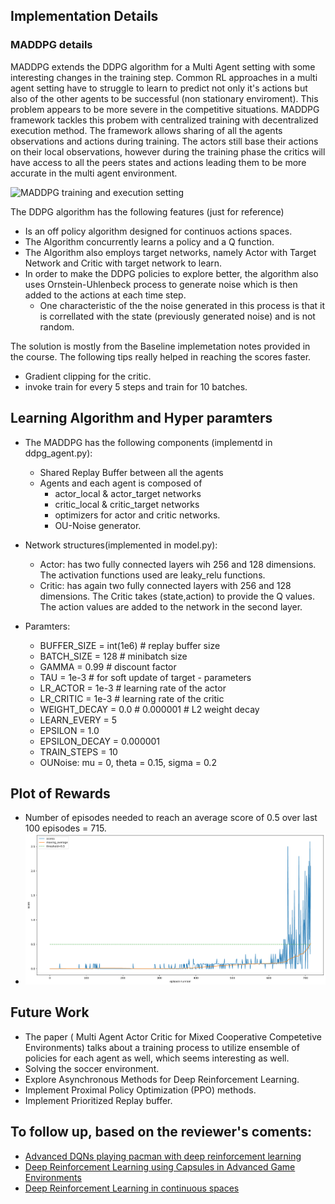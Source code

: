 [//]: # (Image References)

[image1]: https://openai.com/content/images/2017/06/nipsdiagram_2.gif "MADDPG training and execution setting"


## Implementation Details


### MADDPG details 
MADDPG extends the DDPG algorithm for a Multi Agent setting with some interesting changes in the training step. Common RL approaches in a multi agent setting have to struggle to learn to predict not only it's actions but also of the other agents to be successful (non stationary enviroment). This problem appears to be more severe in the competitive situations. MADDPG framework tackles this probem with centralized training with decentralized execution method.  The framework allows sharing of all the agents observations and actions during training. The actors still base their actions on their local observations, however during the training phase the critics will have access to all the peers states and actions leading them to be more accurate in the multi agent environment. 

![MADDPG training and execution setting][image1]

The DDPG algorithm has the following features (just for reference)
- Is an off policy algorithm designed for continuos actions spaces. 
- The Algorithm concurrently learns a policy and a Q function. 
- The Algorithm also employs target networks, namely Actor with Target Network and Critic with target network to learn. 
- In order to make the DDPG policies to explore better, the algorithm also uses Ornstein-Uhlenbeck process to generate noise which is then added to the actions at each time step. 
    - One characteristic of the the noise generated in this process is that it is correllated with the state (previously generated noise) and is not random. 

The solution is mostly from the Baseline implemetation notes provided in the course. The following tips really helped in reaching the scores faster. 
- Gradient clipping for the critic. 
- invoke train for every 5 steps and train for 10 batches.   


## Learning Algorithm and Hyper paramters
- The MADDPG has the following components (implementd in ddpg_agent.py): 
    - Shared Replay Buffer between all the agents 
    - Agents and each agent is composed of 
        - actor_local & actor_target networks
        - critic_local & critic_target networks
        - optimizers for actor and critic networks. 
        - OU-Noise generator. 

- Network structures(implemented in model.py):
    - Actor: has two fully connected layers wih 256 and 128 dimensions. The activation functions used are leaky_relu functions. 
    - Critic: has again two fully connected layers with 256 and 128 dimensions. The Critic takes (state,action) to provide the Q values. The action values are added to the network in the second layer. 

 - Paramters: 
    - BUFFER_SIZE = int(1e6)  # replay buffer size
    - BATCH_SIZE = 128        # minibatch size
    - GAMMA = 0.99            # discount factor
    - TAU = 1e-3              # for soft update of target       - parameters
    - LR_ACTOR = 1e-3         # learning rate of the actor
    - LR_CRITIC = 1e-3        # learning rate of the critic
    - WEIGHT_DECAY = 0.0  # 0.000001  # L2 weight decay
    - LEARN_EVERY = 5
    - EPSILON = 1.0
    - EPSILON_DECAY = 0.000001
    - TRAIN_STEPS = 10
    - OUNoise: mu = 0, theta = 0.15, sigma = 0.2

## Plot of Rewards
- Number of episodes needed to reach an average score of 0.5 over last 100 episodes = 715.
- ![Scores vs Number of episodes plot](scores_plot.png)

## Future Work
- The paper ( Multi Agent Actor Critic for Mixed Cooperative Competetive Environments) talks about a training process to utilize ensemble of policies for each agent as well, which seems interesting as well. 
- Solving the soccer environment.
- Explore Asynchronous Methods for Deep Reinforcement Learning.
- Implement Proximal Policy Optimization (PPO) methods. 
- Implement Prioritized Replay buffer. 

## To follow up, based on the reviewer's coments: 
- [Advanced DQNs playing pacman with deep reinforcement learning](https://towardsdatascience.com/advanced-dqns-playing-pac-man-with-deep-reinforcement-learning-3ffbd99e0814)
- [Deep Reinforcement Learning using Capsules in Advanced Game Environments](https://arxiv.org/pdf/1801.09597.pdf)
- [Deep Reinforcement Learning in continuous spaces](http://proceedings.mlr.press/v80/lee18b/lee18b.pdf)
